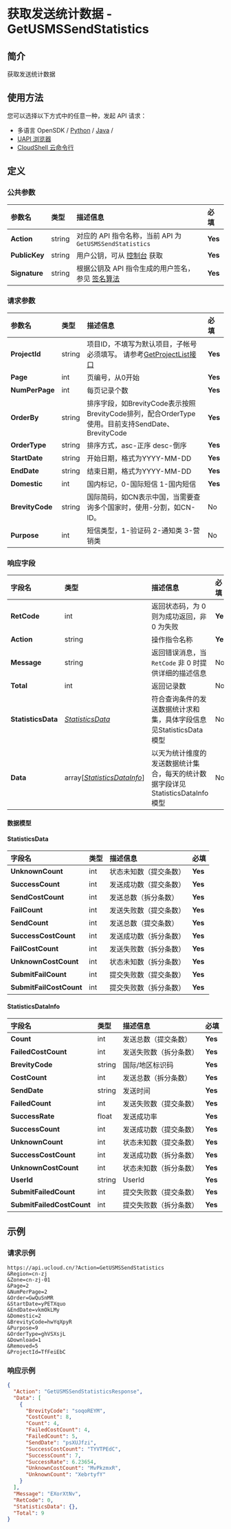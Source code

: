 # 获取发送统计数据 - GetUSMSSendStatistics

## 简介

获取发送统计数据






## 使用方法

您可以选择以下方式中的任意一种，发起 API 请求：
- 多语言 OpenSDK / [Python](https://github.com/ucloud/ucloud-sdk-python3) / [Java](https://github.com/ucloud/ucloud-sdk-java) /
- [UAPI 浏览器](https://console.ucloud.cn/uapi/detail?id=GetUSMSSendStatistics)
- [CloudShell 云命令行](https://shell.ucloud.cn/)


## 定义

### 公共参数

| 参数名 | 类型 | 描述信息 | 必填 |
|:---|:---|:---|:---|
| **Action**     | string  | 对应的 API 指令名称，当前 API 为 `GetUSMSSendStatistics`                        | **Yes** |
| **PublicKey**  | string  | 用户公钥，可从 [控制台](https://console.ucloud.cn/uapi/apikey) 获取                                             | **Yes** |
| **Signature**  | string  | 根据公钥及 API 指令生成的用户签名，参见 [签名算法](api/summary/signature.md)  | **Yes** |

### 请求参数

| 参数名 | 类型 | 描述信息 | 必填 |
|:---|:---|:---|:---|
| **ProjectId** | string | 项目ID，不填写为默认项目，子帐号必须填写。 请参考[GetProjectList接口](https://docs.ucloud.cn/api/summary/get_project_list)<br /> |**Yes**|
| **Page** | int | 页编号，从0开始 |**Yes**|
| **NumPerPage** | int | 每页记录个数 |**Yes**|
| **OrderBy** | string | 排序字段，如BrevityCode表示按照BrevityCode排列，配合OrderType使用。目前支持SendDate、BrevityCode |**Yes**|
| **OrderType** | string | 排序方式，asc-正序 desc-倒序 |**Yes**|
| **StartDate** | string | 开始日期，格式为YYYY-MM-DD |**Yes**|
| **EndDate** | string | 结束日期，格式为YYYY-MM-DD |**Yes**|
| **Domestic** | int | 国内标记，0-国际短信 1-国内短信 |**Yes**|
| **BrevityCode** | string | 国际简码，如CN表示中国，当需要查询多个国家时，使用-分割，如CN-ID。 |No|
| **Purpose** | int | 短信类型，1-验证码 2-通知类 3-营销类 |No|

### 响应字段

| 字段名 | 类型 | 描述信息 | 必填 |
|:---|:---|:---|:---|
| **RetCode** | int | 返回状态码，为 0 则为成功返回，非 0 为失败 |**Yes**|
| **Action** | string | 操作指令名称 |**Yes**|
| **Message** | string | 返回错误消息，当 `RetCode` 非 0 时提供详细的描述信息 |No|
| **Total** | int | 返回记录数 |No|
| **StatisticsData** | [*StatisticsData*](#StatisticsData) | 符合查询条件的发送数据统计求和集，具体字段信息见StatisticsData模型 |No|
| **Data** | array[[*StatisticsDataInfo*](#StatisticsDataInfo)] | 以天为统计维度的发送数据统计集合，每天的统计数据字段详见StatisticsDataInfo模型 |No|

#### 数据模型


#### StatisticsData

| 字段名 | 类型 | 描述信息 | 必填 |
|:---|:---|:---|:---|
| **UnknownCount** | int | 状态未知数（提交条数） |**Yes**|
| **SuccessCount** | int | 发送成功数（提交条数） |**Yes**|
| **SendCostCount** | int | 发送总数（拆分条数） |**Yes**|
| **FailCount** | int | 发送失败数（提交条数） |**Yes**|
| **SendCount** | int | 发送总数（提交条数） |**Yes**|
| **SuccessCostCount** | int | 发送成功数（拆分条数） |**Yes**|
| **FailCostCount** | int | 发送失败数（拆分条数） |**Yes**|
| **UnknownCostCount** | int | 状态未知数（拆分条数） |**Yes**|
| **SubmitFailCount** | int | 提交失败数（提交条数） |**Yes**|
| **SubmitFailCostCount** | int | 提交失败数（拆分条数） |**Yes**|

#### StatisticsDataInfo

| 字段名 | 类型 | 描述信息 | 必填 |
|:---|:---|:---|:---|
| **Count** | int | 发送总数（提交条数） |**Yes**|
| **FailedCostCount** | int | 发送失败数（拆分条数） |**Yes**|
| **BrevityCode** | string | 国际/地区标识码 |**Yes**|
| **CostCount** | int | 发送总数（拆分条数） |**Yes**|
| **SendDate** | string | 发送时间 |**Yes**|
| **FailedCount** | int | 发送失败数（提交条数） |**Yes**|
| **SuccessRate** | float | 发送成功率 |**Yes**|
| **SuccessCount** | int | 发送成功数（提交条数） |**Yes**|
| **UnknownCount** | int | 状态未知数（提交条数） |**Yes**|
| **SuccessCostCount** | int | 发送成功数（拆分条数） |**Yes**|
| **UnknownCostCount** | int | 状态未知数（拆分条数） |**Yes**|
| **UserId** | string | UserId |**Yes**|
| **SubmitFailedCount** | int | 提交失败数（提交条数） |**Yes**|
| **SubmitFailedCostCount** | int | 提交失败数（拆分条数） |**Yes**|

## 示例

### 请求示例
    
```
https://api.ucloud.cn/?Action=GetUSMSSendStatistics
&Region=cn-zj
&Zone=cn-zj-01
&Page=2
&NumPerPage=2
&Order=GwQuSnMR
&StartDate=yPETXquo
&EndDate=vkmOkLMy
&Domestic=2
&BrevityCode=hwYqXpyR
&Purpose=9
&OrderType=ghVSXsjL
&Download=1
&Removed=5
&ProjectId=TfFeiEbC
```

### 响应示例
    
```json
{
  "Action": "GetUSMSSendStatisticsResponse",
  "Data": [
    {
      "BrevityCode": "soqoREYM",
      "CostCount": 8,
      "Count": 4,
      "FailedCostCount": 4,
      "FailedCount": 5,
      "SendDate": "psXUJfzi",
      "SuccessCostCount": "TYVTPEdC",
      "SuccessCount": 7,
      "SuccessRate": 6.23654,
      "UnknownCostCount": "MvPkzmxR",
      "UnknownCount": "XebrtyfY"
    }
  ],
  "Message": "EXorXtNv",
  "RetCode": 0,
  "StatisticsData": {},
  "Total": 9
}
```





